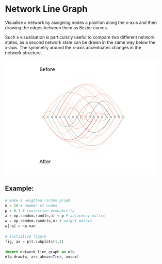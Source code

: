 # Network Line Graph

Visualise a network by assigning nodes a position along the
x-axis and then drawing the edges between them as Bezier curves.

Such a visualisation is particularly useful to compare two different
network states, as a second network state can be drawn in the same way
below the x-axis. The symmetry around the x-axis accentuates changes
in the network structure.

![alt tag](./example.png)

## Example:

``` python
# make a weighted random graph
n = 20 # number of nodes
p = 0.1 # connection probability
a = np.random.rand(n,n) < p # adjacency matrix
w = np.random.randn(n,n) # weight matrix
w[~a] = np.nan

# initialise figure
fig, ax = plt.subplots(1,1)

import network_line_graph as nlg
nlg.draw(w, arc_above=True, ax=ax)
```
